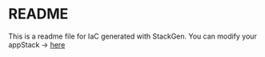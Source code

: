 # README
This is a readme file for IaC generated with StackGen.
You can modify your appStack -> [here](http://main.dev.stackgen.com/appstacks/04df8670-0fa9-4e6f-8650-fdbaf56bf79e)
